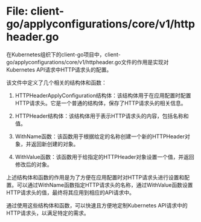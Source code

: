 # File: client-go/applyconfigurations/core/v1/httpheader.go

在Kubernetes组织下的client-go项目中，client-go/applyconfigurations/core/v1/httpheader.go文件的作用是实现对Kubernetes API请求中HTTP请求头的配置。

该文件中定义了几个相关的结构体和函数：

1. HTTPHeaderApplyConfiguration结构体：该结构体用于在应用配置时配置HTTP请求头。它是一个普通的结构体，保存了HTTP请求头的相关信息。

2. HTTPHeader结构体：该结构体用于表示HTTP请求头的内容，包括名称和值。

3. WithName函数：该函数用于根据给定的名称创建一个新的HTTPHeader对象，并返回新创建的对象。

4. WithValue函数：该函数用于给指定的HTTPHeader对象设置一个值，并返回修改后的对象。

上述结构体和函数的作用是为了方便在应用配置时对HTTP请求头进行设置和配置。可以通过WithName函数指定HTTP请求头的名称，通过WithValue函数设置HTTP请求头的值，最终将其应用到相应的API请求中。

通过使用这些结构体和函数，可以快速且方便地定制Kubernetes API请求中的HTTP请求头，以满足特定的需求。

